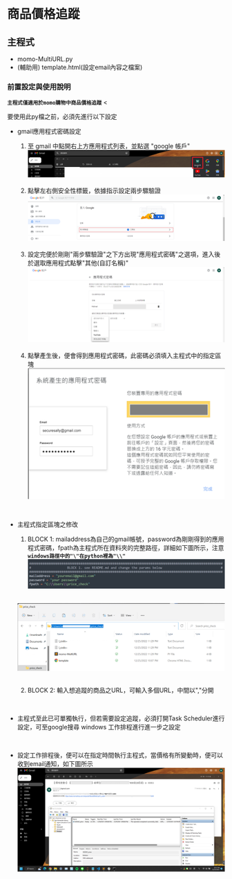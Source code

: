 # 商品價格追蹤

## 主程式

* momo-MultiURL.py
* (輔助用) template.html(設定email內容之檔案)

### 前置設定與使用說明

**`主程式僅適用於momo購物中商品價格追蹤`**
<

要使用此py檔之前，必須先進行以下設定

* gmail應用程式密碼設定
    1. 至 gmail 中點開右上方應用程式列表，並點選 "google 帳戶"
    ![df](docs/setting1-1.png)

    <br>

    2. 點擊左右側安全性標籤，依據指示設定兩步驟驗證
    ![df](docs/setting1-2.png)

    <br>

    3. 設定完便於剛剛"兩步驟驗證"之下方出現"應用程式密碼"之選項，進入後於選取應用程式點擊"其他(自訂名稱)"
    ![df](docs/setting1-3.png)

    <br>

    4. 點擊產生後，便會得到應用程式密碼，此密碼必須填入主程式中的指定區塊
    ![df](docs/setting1-4.png)

<br>

* 主程式指定區塊之修改
    1. BLOCK 1: mailaddress為自己的gmail帳號，password為剛剛得到的應用程式密碼，fpath為主程式所在資料夾的完整路徑，詳細如下圖所示，注意 **`windows路徑中的"\"在python裡為"\\"`**
    ![df](docs/BLOCK1.png)
    
    <br>
    
    ![df](docs/fpath.png)
    
    
    <br>
    

    2. BLOCK 2: 輸入想追蹤的商品之URL，可輸入多個URL，中間以","分開

<br>

* 主程式至此已可單獨執行，但若需要設定追蹤，必須打開Task Scheduler進行設定，可至google搜尋 windows 工作排程進行進一步之設定

<br>

* 設定工作排程後，便可以在指定時間執行主程式，當價格有所變動時，便可以收到email通知，如下圖所示
![df](docs/result.png)
